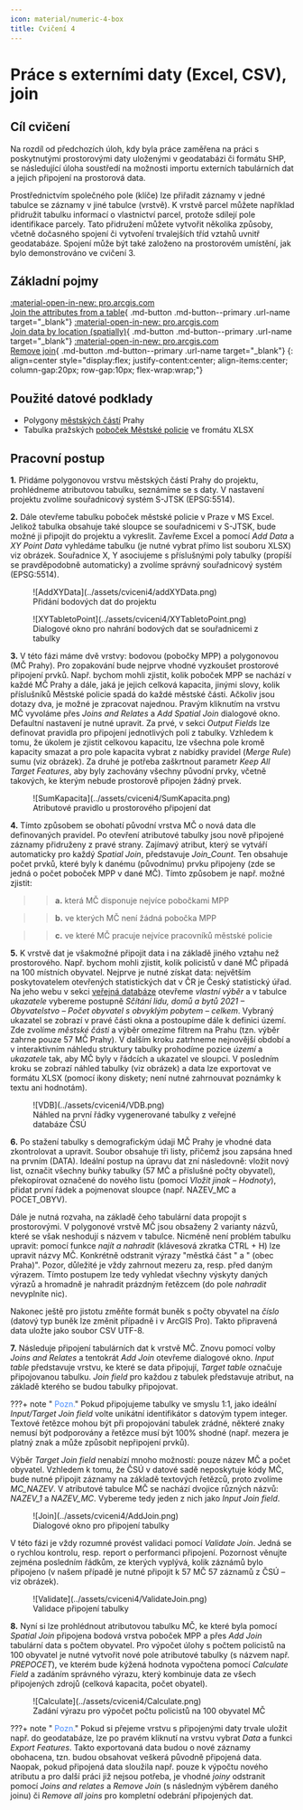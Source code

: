 ```yaml
---
icon: material/numeric-4-box
title: Cvičení 4
---
```


# Práce s externími daty (Excel, CSV), join

## Cíl cvičení

Na rozdíl od předchozích úloh, kdy byla práce zaměřena na práci s poskytnutými prostorovými daty uloženými v geodatabázi či formátu SHP, se následující úloha soustředí na možnosti importu externích tabulárních dat a jejich připojení na prostorová data.

Prostřednictvím společného pole (klíče) lze přiřadit záznamy v jedné tabulce se záznamy v jiné tabulce (vrstvě). K vrstvě parcel můžete například přidružit tabulku informací o vlastnictví parcel, protože sdílejí pole identifikace parcely. Tato přidružení můžete vytvořit několika způsoby, včetně dočasného spojení či vytvoření trvalejších tříd vztahů uvnitř geodatabáze. Spojení může být také založeno na prostorovém umístění, jak bylo demonstrováno ve cvičení 3.

## Základní pojmy

[<span>:material-open-in-new: pro.arcgis.com</span><br>Join the attributes from a table](https://pro.arcgis.com/en/pro-app/latest/help/data/tables/joins-and-relates.htm#GUID-39C9610A-6A73-4985-ADB8-7354EA9DB8BF){ .md-button .md-button--primary .url-name target="_blank"}
[<span>:material-open-in-new: pro.arcgis.com</span><br>Join data by location (spatially)](https://pro.arcgis.com/en/pro-app/latest/help/data/tables/joins-and-relates.htm#GUID-7B11EAA4-35E0-4B8D-AFB6-4A435761574B){ .md-button .md-button--primary .url-name target="_blank"}
[<span>:material-open-in-new: pro.arcgis.com</span><br>Remove join](https://pro.arcgis.com/en/pro-app/latest/help/data/tables/joins-and-relates.htm#ESRI_SECTION1_6507320BCB1E45219A88F1AA0A24F7B9){ .md-button .md-button--primary .url-name target="_blank"}
{: align=center style="display:flex; justify-content:center; align-items:center; column-gap:20px; row-gap:10px; flex-wrap:wrap;"}


## Použité datové podklady

- Polygony [městských částí](../assets/cviceni4/MESTSKECASTI.zip) Prahy
- Tabulka pražských [poboček Městské policie](../assets/cviceni4/objekty_MPP.xlsx) ve fromátu XLSX

## Pracovní postup

**1.** Přidáme polygonovou vrstvu městských částí Prahy do projektu, prohlédneme atributovou tabulku, seznámíme se s daty. V nastavení projektu zvolíme souřadnicový systém S-JTSK (EPSG:5514).

**2.** Dále otevřeme tabulku poboček městské policie v Praze v MS Excel. Jelikož tabulka obsahuje také sloupce se souřadnicemi v S-JTSK, bude možné ji připojit do projektu a vykreslit. Zavřeme Excel a pomocí *Add Data* a *XY Point Data* vyhledáme tabulku (je nutné vybrat přímo list souboru XLSX) viz obrázek. Souřadnice X, Y asociujeme s příslušnými poly tabulky (propíší se pravděpodobně automaticky) a zvolíme správný souřadnicový systém (EPSG:5514).

<figure markdown>
  ![AddXYData](../assets/cviceni4/addXYData.png)
  <figcaption>Přidání bodových dat do projektu</figcaption>
</figure>

<figure markdown>
  ![XYTabletoPoint](../assets/cviceni4/XYTabletoPoint.png)
  <figcaption>Dialogové okno pro nahrání bodových dat se souřadnicemi z tabulky</figcaption>
</figure>

**3.** V této fázi máme dvě vrstvy: bodovou (pobočky MPP) a polygonovou (MČ Prahy). Pro zopakování bude nejprve vhodné vyzkoušet prostorové připojení prvků. Např. bychom mohli zjistit, kolik poboček MPP se nachází v každé MČ Prahy a dále, jaká je jejich celková kapacita, jinými slovy, kolik příslušníků Městské policie spadá do každé městské části. Ačkoliv jsou dotazy dva, je možné je zpracovat najednou. Pravým kliknutím na vrstvu MČ vyvoláme přes *Joins and Relates* a *Add Spatial Join* dialogové okno. Defaultní nastavení je nutné upravit. Za prvé, v sekci *Output Fields* lze definovat pravidla pro připojení jednotlivých polí z tabulky. Vzhledem k tomu, že úkolem je zjistit celkovou kapacitu, lze všechna pole kromě kapacity smazat a pro pole kapacita vybrat z nabídky pravidel (*Merge Rule*) sumu (viz obrázek). Za druhé je potřeba zaškrtnout parametr *Keep All Target Features*, aby byly zachovány všechny původní prvky, včetně takových, ke kterým nebude prostorově připojen žádný prvek.

<figure markdown>
  ![SumKapacita](../assets/cviceni4/SumKapacita.png)
  <figcaption>Atributové pravidlo u prostorového připojení dat</figcaption>
</figure>

**4.** Tímto způsobem se obohatí původní vrstva MČ o nová data dle definovaných pravidel. Po otevření atributové tabulky jsou nově připojené záznamy přidruženy z pravé strany. Zajímavý atribut, který se vytváří automaticky pro každý *Spatial Join*, představuje *Join_Count*. Ten obsahuje počet prvků, které byly k danému (původnímu) prvku připojeny (zde se jedná o počet poboček MPP v dané MČ). Tímto způsobem je např. možné zjistit:

>>**a.** která MČ disponuje nejvíce pobočkami MPP

>>**b.** ve kterých MČ není žádná pobočka MPP

>>**c.** ve které MČ pracuje nejvíce pracovníků městské policie

**5.** K vrstvě dat je všakmožné připojit data i na základě jiného vztahu než prostorového. Např. bychom mohli zjistit, kolik policistů v dané MČ připadá na 100 místních obyvatel. Nejprve je nutné získat data: největším poskytovatelem otevřených statistických dat v ČR je Český statistický úřad. Na jeho webu v sekci [veřejná databáze](https://vdb.czso.cz/) otevřeme *vlastní výběr* a v tabulce *ukazatele* vybereme postupně *Sčítání lidu, domů a bytů 2021 – Obyvatelstvo – Počet obyvatel s obvyklým pobytem – celkem*. Vybraný ukazatel se zobrazí v pravé části okna a postoupíme dále k definici území. Zde zvolíme *městské části* a výběr omezíme filtrem na Prahu (tzn. výběr zahrne pouze 57 MČ Prahy). V dalším kroku zatrhneme nejnovější období a v interaktivním náhledu struktury tabulky prohodíme pozice *území* a *ukazatele* tak, aby MČ byly v řádcích a ukazatel ve sloupci. V posledním kroku se zobrazí náhled tabulky (viz obrázek) a data lze exportovat ve formátu XLSX (pomocí ikony diskety; není nutné zahrnouvat poznámky k textu ani hodnotám).

<figure markdown>
  ![VDB](../assets/cviceni4/VDB.png)
  <figcaption>Náhled na první řádky vygenerované tabulky z veřejné databáze ČSÚ</figcaption>
</figure>

**6.** Po stažení tabulky s demografickým údaji MČ Prahy je vhodné data zkontrolovat a upravit. Soubor obsahuje tři listy, přičemž jsou zapsána hned na prvním (DATA). Ideální postup na úpravu dat zní následovně: vložit nový list, označit všechny buňky tabulky (57 MČ a příslušné počty obyvatel), překopírovat označené do nového listu (pomocí *Vložit jinak – Hodnoty*), přidat první řádek a pojmenovat sloupce (např. NAZEV_MC a POCET_OBYV).

Dále je nutná rozvaha, na základě čeho tabulární data propojit s prostorovými. V polygonové vrstvě MČ jsou obsaženy 2 varianty názvů, které se však neshodují s názvem v tabulce. Nicméně není problém tabulku upravit: pomocí funkce *najít a nahradit* (klávesová zkratka CTRL + H) lze upravit názvy MČ. Konkrétně odstranit výrazy "městká část " a " (obec Praha)". Pozor, důležité je vždy zahrnout mezeru za, resp. před daným výrazem. Tímto postupem lze tedy vyhledat všechny výskyty daných výrazů a hromadně je nahradit prázdným řetězcem (do pole *nahradit* nevyplníte nic).

Nakonec ještě pro jistotu změňte formát buněk s počty obyvatel na *číslo* (datový typ buněk lze změnit případně i v ArcGIS Pro). Takto připravená data uložte jako soubor CSV UTF-8.

**7.** Následuje připojení tabulárních dat k vrstvě MČ. Znovu pomocí volby *Joins and Relates* a tentokrát *Add Join* otevřeme dialogové okno. *Input table* představuje vrstvu, ke které se data připojují, *Target table* označuje připojovanou tabulku. *Join field* pro každou z tabulek představuje atribut, na základě kterého se budou tabulky připojovat.

???+ note "&nbsp;<span style="color:#448aff">Pozn.</span>"
      Pokud připojujeme tabulky ve smyslu 1:1, jako ideální *Input/Target Join field* volte unikátní identifikátor s datovým typem integer. Textové řetězce mohou být při propojování tabulek zrádné, některé znaky nemusí být podporovány a řetězce musí být 100% shodné (např. mezera je platný znak a může způsobit nepřipojení prvků).

Výběr *Target Join field* nenabízí mnoho možností: pouze název MČ a počet obyvatel. Vzhledem k tomu, že ČSÚ v datové sadě neposkytuje kódy MČ, bude nutné připojit záznamy na základě textových řetězců, proto zvolíme *MC_NAZEV*. V atributové tabulce MČ se nachází dvojice různých názvů: *NAZEV_1* a *NAZEV_MC*. Vybereme tedy jeden z nich jako *Input Join field*.

<figure markdown>
  ![Join](../assets/cviceni4/AddJoin.png)
  <figcaption>Dialogové okno pro připojení tabulky</figcaption>
</figure>

V této fázi je vždy rozumné provést validaci pomocí *Validate Join*. Jedná se o rychlou kontrolu, resp. report o performanci připojení. Pozornost věnujte zejména posledním řádkům, ze kterých vyplývá, kolik záznámů bylo připojeno (v našem případě je nutné připojit k 57 MČ 57 záznamů z ČSÚ – viz obrázek).

<figure markdown>
  ![Validate](../assets/cviceni4/ValidateJoin.png)
  <figcaption>Validace připojení tabulky</figcaption>
</figure>

**8.** Nyní si lze prohlédnout atributovou tabulku MČ, ke které byla pomocí *Spatial Join* připojena bodová vrstva poboček MPP a přes *Add Join* tabulární data s počtem obyvatel. Pro výpočet úlohy s počtem policistů na 100 obyvatel je nutné vytvořit nové pole atributové tabulky (s názvem např. *PREPOCET*), ve kterém bude kýžená hodnota vypočtena pomocí *Calculate Field* a zadáním správného výrazu, který kombinuje data ze všech připojených zdrojů (celková kapacita, počet obyatel).

<figure markdown>
  ![Calculate](../assets/cviceni4/Calculate.png)
  <figcaption>Zadání výrazu pro výpočet počtu policistů na 100 obyvatel MČ</figcaption>
</figure>

???+ note "&nbsp;<span style="color:#448aff">Pozn.</span>"
      Pokud si přejeme vrstvu s připojenými daty trvale uložit např. do geodatabáze, lze po pravém kliknutí na vrstvu vybrat *Data* a funkci *Export Features*. Takto exportovaná data budou o nové záznamy obohacena, tzn. budou obsahovat veškerá původně připojená data. Naopak, pokud připojená data sloužila např. pouze k výpočtu nového atributu a pro další práci již nejsou potřeba, je vhodné *joiny* odstranit pomocí *Joins and relates* a *Remove Join* (s následným výběrem daného joinu) či *Remove all joins* pro kompletní odebrání připojených dat.